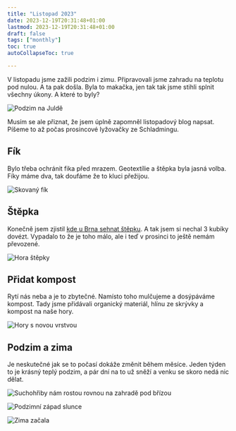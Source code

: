 ```yaml
---
title: "Listopad 2023"
date: 2023-12-19T20:31:48+01:00
lastmod: 2023-12-19T20:31:48+01:00
draft: false
tags: ["monthly"]
toc: true
autoCollapseToc: true

---
```


V listopadu jsme zažili podzim i zimu. Připravovali jsme zahradu na teplotu pod nulou. A ta
pak došla. Byla to makačka, jen tak tak jsme stihli splnit všechny úkony. A které to byly?

![Podzim na Juldě](/image/nov-2023/podzim.jpg)

<!--more-->

Musím se ale přiznat, že jsem úplně zapomněl listopadový blog napsat. Píšeme to až počas prosincové lyžovačky ze Schladmingu.

## Fík

Bylo třeba ochránit fika před mrazem. Geotextílie a štěpka byla jasná volba. Fíky máme dva, tak doufáme že to kluci přežijou.

![Skovaný fík](/image/nov-2023/fik.jpg)

## Štěpka

Konečně jsem zjistil [kde u Brna sehnat štěpku](https://www.recyklace-prochazka.cz/). A tak jsem si nechal 3 kubíky dovézt. Vypadalo to že je toho málo, ale i teď v prosinci to ještě nemám převozené.

![Hora štěpky](/image/nov-2023/stepka.jpg)

## Přidat kompost

Rytí nás neba a je to zbytečné. Namísto toho mulčujeme a dosýpáváme kompost. Tady
jsme přidávali organický materiál, hlínu ze skrývky a kompost na naše hory.

![Hory s novou vrstvou](/image/nov-2023/hory.jpg)


## Podzim a zima

Je neskutečné jak se to počasí dokáže změnit během měsíce. Jeden týden to je
krásný teplý podzim, a pár dní na to už sněží a venku se skoro nedá nic dělat.

![Suchohřiby nám rostou rovnou na zahradě pod břízou](/image/nov-2023/je-tam.jpg)

![Podzimní západ slunce](/image/nov-2023/zapad.jpg)

![Zima začala](/image/nov-2023/zima.jpg)
